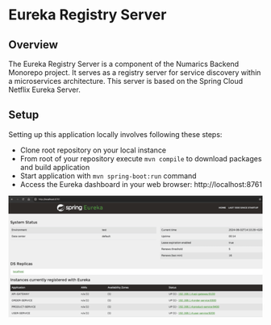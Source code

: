 # Eureka Registry Server

## Overview

The Eureka Registry Server is a component of the Numarics Backend Monorepo project. It serves as a registry server for service discovery within a microservices architecture. This server is based on the Spring Cloud Netflix Eureka Server.

## Setup

Setting up this application locally involves following these steps:

- Clone root repository on your local instance
- From root of your repository execute `mvn compile` to download packages and build application
- Start application with `mvn spring-boot:run` command 
- Access the Eureka dashboard in your web browser: http://localhost:8761

![EurekaDashboard.png](./docs/EurekaDashboard.png)
